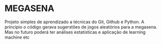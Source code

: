 # MEGASENA
Projeto simples de aprendizado a técnicas do Git, Github e Python.
A principio o código gerava sugerstões de jogos aleatórios para a megasena.
Mas no futuro poderá ter análises estatisticas e aplicação de learning machine etc
